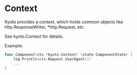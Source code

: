 # Context

Kyoto provides a context, which holds common objects like http.ResponseWriter, \*http.Request, etc.

See kyoto.Context for details.

Example:

```go
func Component(ctx *kyoto.Context) (state ComponentState) {
	log.Println(ctx.Request.UserAgent())
	...
}
```

